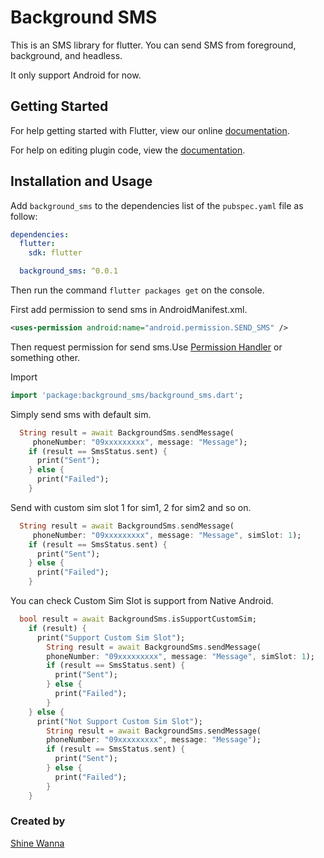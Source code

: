 # Background SMS

This is an SMS library for flutter.
You can send SMS from foreground, background, and headless.

It only support Android for now.

## Getting Started

For help getting started with Flutter, view our online
[documentation](https://flutter.io/).

For help on editing plugin code, view the [documentation](https://flutter.io/platform-plugins/#edit-code).

## Installation and Usage

Add `background_sms` to the dependencies list
of the `pubspec.yaml` file as follow:

```yaml
dependencies:
  flutter:
    sdk: flutter

  background_sms: ^0.0.1
```

Then run the command `flutter packages get` on the console.



First add permission to send sms in AndroidManifest.xml.

```xml
<uses-permission android:name="android.permission.SEND_SMS" />
```

Then request permission for send sms.Use [Permission Handler](https://pub.dev/packages/permission_handler) or something other.

Import

```dart
import 'package:background_sms/background_sms.dart';
```

Simply send sms with default sim.

```dart
  String result = await BackgroundSms.sendMessage(
     phoneNumber: "09xxxxxxxxx", message: "Message");
    if (result == SmsStatus.sent) {
      print("Sent");
    } else {
      print("Failed");
    }
```

Send with custom sim slot 1 for sim1, 2 for sim2 and so on.

```dart
  String result = await BackgroundSms.sendMessage(
     phoneNumber: "09xxxxxxxxx", message: "Message", simSlot: 1);
    if (result == SmsStatus.sent) {
      print("Sent");
    } else {
      print("Failed");
    }
```

You can check Custom Sim Slot is support from Native Android.

```dart
  bool result = await BackgroundSms.isSupportCustomSim;
    if (result) {
      print("Support Custom Sim Slot");
        String result = await BackgroundSms.sendMessage(
        phoneNumber: "09xxxxxxxxx", message: "Message", simSlot: 1);
        if (result == SmsStatus.sent) {
          print("Sent");
        } else {
          print("Failed");
        }
    } else {
      print("Not Support Custom Sim Slot");
        String result = await BackgroundSms.sendMessage(
        phoneNumber: "09xxxxxxxxx", message: "Message");
        if (result == SmsStatus.sent) {
          print("Sent");
        } else {
          print("Failed");
        }
    }
```


### Created by
[Shine Wanna](https://github.com/shinewanna)
